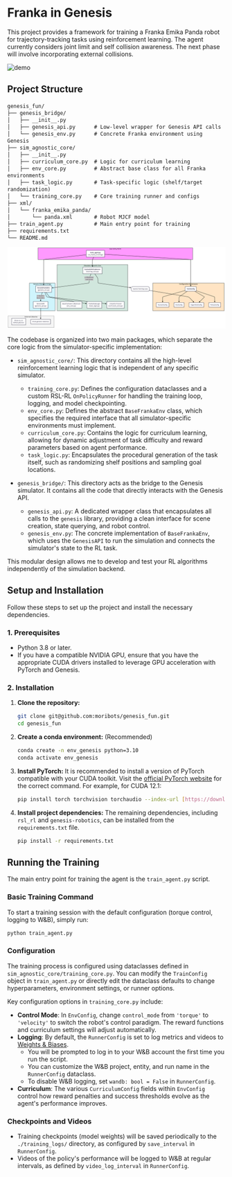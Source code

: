 # Franka in Genesis

This project provides a framework for training a Franka Emika Panda robot for trajectory-tracking tasks using reinforcement learning. The agent currently considers joint limit and self collision awareness. The next phase will involve incorporating external collisions.

![demo](demo.gif)

## Project Structure

```
genesis_fun/
├── genesis_bridge/
│   ├── __init__.py
│   ├── genesis_api.py      # Low-level wrapper for Genesis API calls
│   └── genesis_env.py      # Concrete Franka environment using Genesis
├── sim_agnostic_core/
│   ├── __init__.py
│   ├── curriculum_core.py  # Logic for curriculum learning
│   ├── env_core.py         # Abstract base class for all Franka environments
│   ├── task_logic.py       # Task-specific logic (shelf/target randomization)
│   └── training_core.py    # Core training runner and configs
├── xml/
│   └── franka_emika_panda/
│       └── panda.xml       # Robot MJCF model
├── train_agent.py          # Main entry point for training
├── requirements.txt
└── README.md
```

![alt text](RLFranka.png)

The codebase is organized into two main packages, which separate the core logic from the simulator-specific implementation:

* `sim_agnostic_core/`: This directory contains all the high-level reinforcement learning logic that is independent of any specific simulator.

    * `training_core.py`: Defines the configuration dataclasses and a custom RSL-RL `OnPolicyRunner` for handling the training loop, logging, and model checkpointing.
    * `env_core.py`: Defines the abstract `BaseFrankaEnv` class, which specifies the required interface that all simulator-specific environments must implement.
    * `curriculum_core.py`: Contains the logic for curriculum learning, allowing for dynamic adjustment of task difficulty and reward parameters based on agent performance.
    * `task_logic.py`: Encapsulates the procedural generation of the task itself, such as randomizing shelf positions and sampling goal locations.

* `genesis_bridge/`: This directory acts as the bridge to the Genesis simulator. It contains all the code that directly interacts with the Genesis API.

    * `genesis_api.py`: A dedicated wrapper class that encapsulates all calls to the `genesis` library, providing a clean interface for scene creation, state querying, and robot control.
    * `genesis_env.py`: The concrete implementation of `BaseFrankaEnv`, which uses the `GenesisAPI` to run the simulation and connects the simulator's state to the RL task.

This modular design allows me to develop and test your RL algorithms independently of the simulation backend.

## Setup and Installation

Follow these steps to set up the project and install the necessary dependencies.

### 1. Prerequisites

* Python 3.8 or later.
* If you have a compatible NVIDIA GPU, ensure that you have the appropriate CUDA drivers installed to leverage GPU acceleration with PyTorch and Genesis.

### 2. Installation

1.  **Clone the repository:**
    ```bash
    git clone git@github.com:moribots/genesis_fun.git
    cd genesis_fun
    ```

2.  **Create a conda environment:** (Recommended)
    ```bash
    conda create -n env_genesis python=3.10
    conda activate env_genesis
    ```

3.  **Install PyTorch:**
    It is recommended to install a version of PyTorch compatible with your CUDA toolkit. Visit the [official PyTorch website](https://pytorch.org/get-started/locally/) for the correct command. For example, for CUDA 12.1:
    ```bash
    pip install torch torchvision torchaudio --index-url [https://download.pytorch.org/whl/cu121](https://download.pytorch.org/whl/cu121)
    ```

4.  **Install project dependencies:**
    The remaining dependencies, including `rsl_rl` and `genesis-robotics`, can be installed from the `requirements.txt` file.
    ```bash
    pip install -r requirements.txt
    ```

## Running the Training

The main entry point for training the agent is the `train_agent.py` script.

### Basic Training Command

To start a training session with the default configuration (torque control, logging to W&B), simply run:

```bash
python train_agent.py
```

### Configuration

The training process is configured using dataclasses defined in `sim_agnostic_core/training_core.py`. You can modify the `TrainConfig` object in `train_agent.py` or directly edit the dataclass defaults to change hyperparameters, environment settings, or runner options.

Key configuration options in `training_core.py` include:

* **Control Mode**: In `EnvConfig`, change `control_mode` from `'torque'` to `'velocity'` to switch the robot's control paradigm. The reward functions and curriculum settings will adjust automatically.
* **Logging**: By default, the `RunnerConfig` is set to log metrics and videos to [Weights & Biases](https://wandb.ai).
    * You will be prompted to log in to your W&B account the first time you run the script.
    * You can customize the W&B project, entity, and run name in the `RunnerConfig` dataclass.
    * To disable W&B logging, set `wandb: bool = False` in `RunnerConfig`.
* **Curriculum**: The various `CurriculumConfig` fields within `EnvConfig` control how reward penalties and success thresholds evolve as the agent's performance improves.

### Checkpoints and Videos

* Training checkpoints (model weights) will be saved periodically to the `./training_logs/` directory, as configured by `save_interval` in `RunnerConfig`.
* Videos of the policy's performance will be logged to W&B at regular intervals, as defined by `video_log_interval` in `RunnerConfig`.
